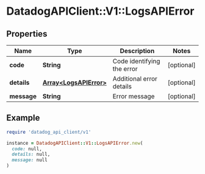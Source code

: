 # DatadogAPIClient::V1::LogsAPIError

## Properties

| Name        | Type                                             | Description                | Notes      |
| ----------- | ------------------------------------------------ | -------------------------- | ---------- |
| **code**    | **String**                                       | Code identifying the error | [optional] |
| **details** | [**Array&lt;LogsAPIError&gt;**](LogsAPIError.md) | Additional error details   | [optional] |
| **message** | **String**                                       | Error message              | [optional] |

## Example

```ruby
require 'datadog_api_client/v1'

instance = DatadogAPIClient::V1::LogsAPIError.new(
  code: null,
  details: null,
  message: null
)
```
